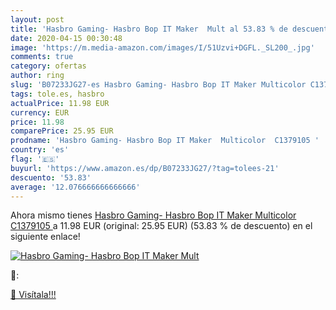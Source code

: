 ```yaml
---
layout: post
title: 'Hasbro Gaming- Hasbro Bop IT Maker  Mult al 53.83 % de descuento'
date: 2020-04-15 00:30:48
image: 'https://m.media-amazon.com/images/I/51Uzvi+DGFL._SL200_.jpg'
comments: true
category: ofertas
author: ring
slug: 'B07233JG27-es Hasbro Gaming- Hasbro Bop IT Maker Multicolor C1379105'
tags: tole.es, hasbro
actualPrice: 11.98 EUR
currency: EUR
price: 11.98
comparePrice: 25.95 EUR
prodname: 'Hasbro Gaming- Hasbro Bop IT Maker  Multicolor  C1379105 '
country: 'es'
flag: '🇪🇸'
buyurl: 'https://www.amazon.es/dp/B07233JG27/?tag=tolees-21'
descuento: '53.83'
average: '12.076666666666666'
---
```


Ahora mismo tienes [Hasbro Gaming- Hasbro Bop IT Maker  Multicolor  C1379105 ](https://www.amazon.es/dp/B07233JG27/?tag=tolees-21) a 11.98 EUR (original: 25.95 EUR) (53.83 %  de descuento) en el siguiente enlace!

[![Hasbro Gaming- Hasbro Bop IT Maker  Mult](https://m.media-amazon.com/images/I/51Uzvi+DGFL._SL200_.jpg)](https://www.amazon.es/dp/B07233JG27/?tag=tolees-21)

🔎:


[🛒 Visítala!!!](https://www.amazon.es/dp/B07233JG27/?tag=tolees-21)
